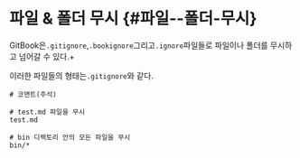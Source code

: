 # 파일 & 폴더 무시 {#파일--폴더-무시}

GitBook은`.gitignore`,`.bookignore`그리고`.ignore`파일들로 파일이나 폴더를 무시하고 넘어갈 수 있다.+

이러한 파일들의 형태는`.gitignore`와 같다.

```
# 코맨트(주석)

# test.md 파일을 무시
test.md

# bin 디렉토리 안의 모든 파일을 무시
bin/*
```




